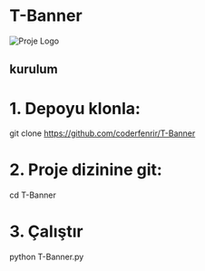# T-Banner
![Proje Logo](https://ibb.co/WGfy5Ts)

## kurulum

# 1. Depoyu klonla:

git clone https://github.com/coderfenrir/T-Banner

# 2. Proje dizinine git:

cd T-Banner

# 3. Çalıştır

python T-Banner.py
